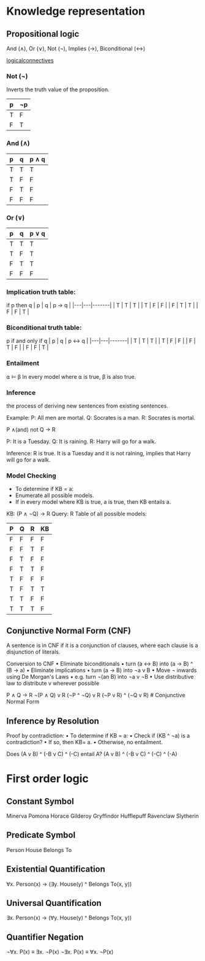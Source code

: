 # Knowledge representation

## Propositional logic

And (∧), Or (∨), Not (¬), Implies (→), Biconditional (↔)

[logicalconnectives](./logicalcons.png)

### Not (¬)
Inverts the truth value of the proposition.

| p | ¬p |
|---|----|
| T | F  |
| F | T  |

### And (∧)

| p | q | p ∧ q |
|---|---|-------|
| T | T | T     |
| T | F | F     |
| F | T | F     |
| F | F | F     |

### Or (∨)

| p | q | p ∨ q |
|---|---|-------|
| T | T | T     |
| T | F | T     |
| F | T | T     |
| F | F | F     |


### Implication truth table:
if p then q
| p | q | p → q |
|---|---|-------|
| T | T | T     |
| T | F | F     |
| F | T | T     |
| F | F | T     |

### Biconditional truth table:
p if and only if q
| p | q | p ↔ q |
|---|---|-------|
| T | T | T     |
| T | F | F     |
| F | T | F     |
| F | F | T     |

### Entailment
⍺ ⊨ β
In every model where ⍺ is true, β is also true.


### Inference
the process of deriving new sentences from existing sentences.

Example:
P: All men are mortal.
Q: Socrates is a man.
R: Socrates is mortal.

P ∧(and) not Q → R

P: It is a Tuesday.
Q: It is raining.
R: Harry will go for a walk.


Inference: R is true.
It is a Tuesday and it is not raining, implies that Harry will go for a walk.

### Model Checking

- To determine if KB = a:
- Enumerate all possible models.
- If in every model where KB is true, a is true, then
KB entails a.

KB: (P ∧ ¬Q) → R
Query: R
Table of all possible models:

| P | Q | R | KB | 
|---|---|---|----|
| F | F | F | F  |
| F | F | T | F  |
| F | T | F | F  |
| F | T | T | F  |
| T | F | F | F  |
| T | F | T | T  |
| T | T | F | F  |
| T | T | T | F  |

## Conjunctive Normal Form (CNF)

A sentence is in CNF if it is a conjunction of clauses, where each clause is a disjunction of literals.

Conversion to CNF
• Eliminate biconditionals
• turn (a <-> B) into (a → B) ^ (B → a)
• Eliminate implications
• turn (a → B) into ¬a v B
• Move ¬ inwards using De Morgan's Laws
• e.g. turn ¬(an B) into ¬a v ¬B
• Use distributive law to distribute v wherever possible

P ∧ Q -> R
¬(P ∧ Q) v R
(¬P ^ ¬Q) v R
(¬P v R) ^ (¬Q v R) # Conjunctive Normal Form

## Inference by Resolution

Proof by contradiction:
• To determine if KB = a:
• Check if (KB ^ ¬a) is a contradiction?
• If so, then KB= a.
• Otherwise, no entailment.

 Does (A v B) ^ (-B v C) ^ (-C) entail A?
 (A v B) ^ (-B v C) ^ (-C) ^ (-A)
 
 # First order logic

 ## Constant Symbol 
Minerva 
Pomona 
Horace 
Gilderoy
Gryffindor
Hufflepuff
Ravenclaw
Slytherin

## Predicate Symbol
Person
House
Belongs To  

## Existential Quantification

∀x. Person(x) → (∃y. House(y) ^ Belongs To(x, y))

## Universal Quantification

∃x. Person(x) → (∀y. House(y) ^ Belongs To(x, y))

## Quantifier Negation

¬∀x. P(x) ≡ ∃x. ¬P(x)
¬∃x. P(x) ≡ ∀x. ¬P(x)

